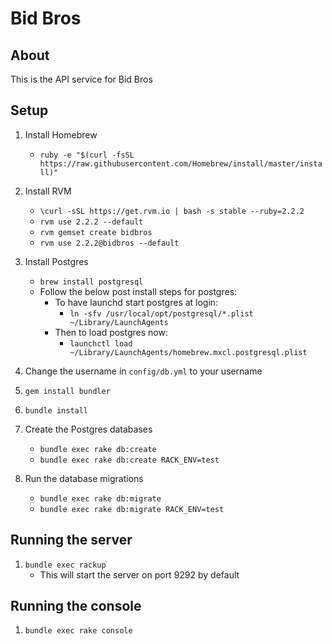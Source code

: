 # Bid Bros

## About

This is the API service for Bid Bros

## Setup

1. Install Homebrew
    + `ruby -e "$(curl -fsSL https://raw.githubusercontent.com/Homebrew/install/master/install)"`

1. Install RVM
    + `\curl -sSL https://get.rvm.io | bash -s stable --ruby=2.2.2`
    + `rvm use 2.2.2 --default`
    + `rvm gemset create bidbros`
    + `rvm use 2.2.2@bidbros --default`

1.  Install Postgres
    + `brew install postgresql`
    + Follow the below post install steps for postgres:
        + To have launchd start postgres at login:
            + `ln -sfv /usr/local/opt/postgresql/*.plist ~/Library/LaunchAgents`
        + Then to load postgres now:
            + `launchctl load ~/Library/LaunchAgents/homebrew.mxcl.postgresql.plist`

1.  Change the username in `config/db.yml` to your username

1. `gem install bundler`

1. `bundle install`

1.  Create the Postgres databases
    + `bundle exec rake db:create`
    + `bundle exec rake db:create RACK_ENV=test`

1.  Run the database migrations
    + `bundle exec rake db:migrate`
    + `bundle exec rake db:migrate RACK_ENV=test`

## Running the server

1. `bundle exec rackup`
    + This will start the server on port 9292 by default

## Running the console

1. `bundle exec rake console`

